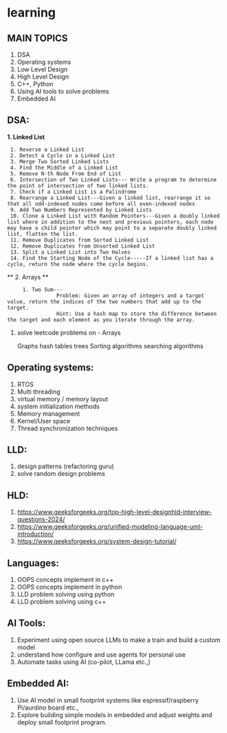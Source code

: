 # learning

MAIN TOPICS
-----------
1. DSA
2. Operating systems
3. Low Level Design
4. High Level Design
5. C++, Python
6. Using AI tools to solve problems
7. Embedded AI

DSA:
---

**1. Linked List**  

     1. Reverse a Linked List
     2. Detect a Cycle in a Linked List
     3. Merge Two Sorted Linked Lists
     4. Find the Middle of a Linked List
     5. Remove N-th Node From End of List
     6. Intersection of Two Linked Lists--- Write a program to determine the point of intersection of two linked lists.
     7. Check if a Linked List is a Palindrome
     8. Rearrange a Linked List---Given a linked list, rearrange it so that all odd-indexed nodes come before all even-indexed nodes
     9. Add Two Numbers Represented by Linked Lists
     10. Clone a Linked List with Random Pointers---Given a doubly linked list where in addition to the next and previous pointers, each node may have a child pointer which may point to a separate doubly linked list, flatten the list.
     11. Remove Duplicates from Sorted Linked List
     12. Remove Duplicates from Unsorted Linked List
     13. Split a Linked List into Two Halves
     14. Find the Starting Node of the Cycle-----If a linked list has a cycle, return the node where the cycle begins.  

     
     
  **  2. Arrays **  
  
         1. Two Sum---
                    Problem: Given an array of integers and a target value, return the indices of the two numbers that add up to the target.
                    Hint: Use a hash map to store the difference between the target and each element as you iterate through the array.
1. solve leetcode problems on -
   Arrays
  
   Graphs
   hash tables
   trees
   Sorting algorithms
   searching algorithms

Operating systems:
------------------
1. RTOS
2. Multi threading
3. virtual memory / memory layout
4. system initialization methods
5. Memory management
6. Kernel/User space
7. Thread synchronization techniques

LLD:
---
1. design patterns (refactoring guru)
2. solve random design problems

HLD:
----
1. https://www.geeksforgeeks.org/top-high-level-designhld-interview-questions-2024/
2. https://www.geeksforgeeks.org/unified-modeling-language-uml-introduction/
3. https://www.geeksforgeeks.org/system-design-tutorial/

Languages:
----------
1. OOPS concepts implement in c++
2. OOPS concepts implement in python
3. LLD problem solving using python
4. LLD problem solving using c++

AI Tools:
---------
1. Experiment using open source LLMs to make a train and build a custom model
2. understand how configure and use agents for personal use
3. Automate tasks using AI (co-pilot, LLama etc.,)

Embedded AI:
------------
1. Use AI model in small footprint systems like espressif/raspberry Pi/aurdino board etc.,
2. Explore building simple models in embedded and adjust weights and deploy small footprint program. 
